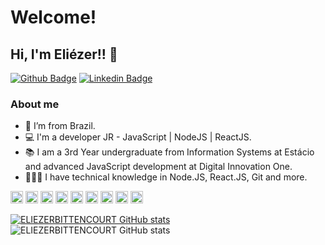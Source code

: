 # Welcome! 
## Hi, I'm Eliézer!! 👋

[![Github Badge](https://img.shields.io/badge/-Github-000?style=flat-square&logo=Github&logoColor=white&link=https://github.com/ELIEZERBITTENCOURT)](https://github.com/ELIEZERBITTENCOURT)
[![Linkedin Badge](https://img.shields.io/badge/-LinkedIn-blue?style=flat-square&logo=Linkedin&logoColor=white&link=www.linkedin.com/in/eliezerbittencourt/)](www.linkedin.com/in/eliezerbittencourt/)

### About me


- :house_with_garden: I’m from Brazil.
- :computer: I'm a developer JR - JavaScript | NodeJS | ReactJS.
- :books: I am a 3rd Year undergraduate from Information Systems at Estácio and advanced JavaScript development at Digital Innovation One.
- 👨🏼‍🏫 I have technical knowledge in Node.JS, React.JS, Git and more.


<code><img height= "20" src= "https://img.shields.io/badge/HTML5-E34F26?style=for-the-badge&logo=html5&logoColor=white"></code>
<code><img height= "20" src= "https://img.shields.io/badge/CSS3-1572B6?style=for-the-badge&logo=css3&logoColor=white"></code>
<code><img height= "20" src= "https://img.shields.io/badge/JavaScript-F7DF1E?style=for-the-badge&logo=javascript&logoColor=black"></code>
<code><img height= "20" src= "https://img.shields.io/badge/PostgreSQL-316192?style=for-the-badge&logo=postgresql&logoColor=white"></code>
<code><img height= "20" src= "https://img.shields.io/badge/MySQL-00000F?style=for-the-badge&logo=mysql&logoColor=white"></code>
<code><img height= "20" src= "https://img.shields.io/badge/Git-F05032?style=for-the-badge&logo=git&logoColor=white"></code>
<code><img height= "20" src= "https://img.shields.io/badge/React-20232A?style=for-the-badge&logo=react&logoColor=61DAFB"></code>
<code><img height= "20" src= "https://img.shields.io/badge/Node.js-339933?style=for-the-badge&logo=nodedotjs&logoColor=white"></code>
<code><img height= "20" src= "https://img.shields.io/badge/Vue.js-35495E?style=for-the-badge&logo=vuedotjs&logoColor=4FC08D"></code>



[![ELIEZERBITTENCOURT GitHub stats](https://github-readme-stats.vercel.app/api?username=ELIEZERBITTENCOURT)](https://github.com/ELIEZERBITTENCOURT/github-readme-stats)
![ELIEZERBITTENCOURT GitHub stats](https://github-readme-stats.vercel.app/api/top-langs/?username=ELIEZERBITTENCOURT)
